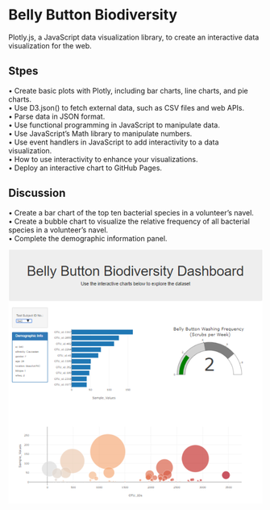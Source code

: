 # Belly Button Biodiversity
Plotly.js, a JavaScript data visualization library, to create an interactive data visualization for the web.

## Stpes
•	Create basic plots with Plotly, including bar charts, line charts, and pie charts. </br>
•	Use D3.json() to fetch external data, such as CSV files and web APIs.</br>
•	Parse data in JSON format.</br>
•	Use functional programming in JavaScript to manipulate data.</br>
•	Use JavaScript’s Math library to manipulate numbers.</br>
•	Use event handlers in JavaScript to add interactivity to a data visualization.</br>
•	How to use interactivity to enhance your visualizations.</br>
•	Deploy an interactive chart to GitHub Pages.</br>

## Discussion
•	Create a bar chart of the top ten bacterial species in a volunteer’s navel.</br>
•	Create a bubble chart to visualize the relative frequency of all bacterial species in a volunteer’s navel.</br>
•	Complete the demographic information panel.</br>

![](web.PNG)

